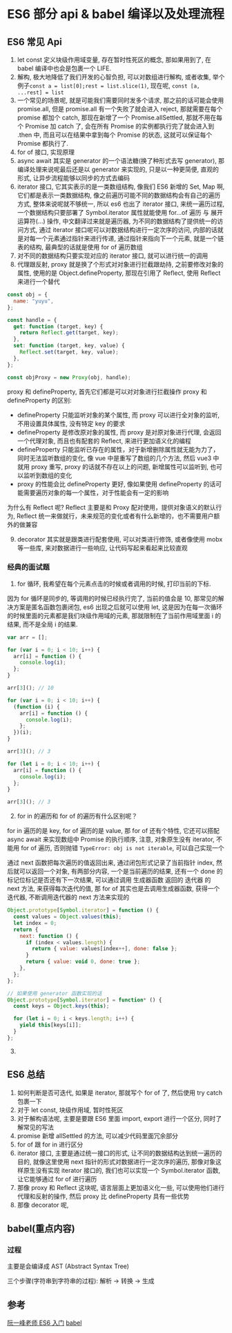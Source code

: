 # ES6 部分 api & babel 编译以及处理流程

## ES6 常见 Api

1. let const 定义块级作用域变量, 存在暂时性死区的概念, 那如果用到了, 在 babel 编译中也会是包裹一个 LIFE.
2. 解构, 极大地降低了我们开发的心智负担, 可以对数组进行解构, 或者收集, 举个例子`const a = list[0];rest = list.slice(1)`, 现在呢, `const [a, ...rest] = list`
3. 一个常见的场景呢, 就是可能我们需要同时发多个请求, 那之前的话可能会使用 promise.all, 但是 promise.all 有一个失败了就会进入 reject, 那就需要在每个 promise 都加个 catch, 那现在新增了一个 Promise.allSettled, 那就不用在每个 Promise 加 catch 了, 会在所有 Promise 的实例都执行完了就会进入到 .then 中, 而且可以在结果中拿到每个 Promise 的状态, 这就可以保证每个 Promise 都执行了.
4. for of 接口, 实现原理
5. async await 其实是 generator 的一个语法糖(换了种形式去写 generator), 那编译处理来说呢最后还是以 generator 来实现的, 只是以一种更简便, 直观的形式, 让异步流程能够以同步的方式去编码
6. iterator 接口, 它其实表示的是一类数组结构, 像我们 ES6 新增的 Set, Map 啊, 它们都是表示一类数据结构, 像之前遍历可能不同的数据结构会有自己的遍历方式, 整体来说呢就不够统一, 所以 es6 也出了 iterator 接口, 来统一遍历过程, 一个数据结构只要部署了 Symbol.iterator 属性就能使用 for…of 遍历 与 展开运算符(...) 操作, 中文翻译过来就是遍历器, 为不同的数据结构了提供统一的访问方式, 通过 iterator 接口呢可以对数据结构进行一定次序的访问, 内部的话就是对每一个元素通过指针来进行传递, 通过指针来指向下一个元素, 就是一个链表的结构, 最典型的话就是使用 for of 遍历数组
7. 对不同的数据结构只要实现对应的 iterator 接口, 就可以进行统一的调用
8. 代理跟反射, proxy 就是换了个形式对对象进行拦截跟劫持, 之前要修改对象的属性, 使用的是 Object.defineProperty, 那现在引用了 Reflect, 使用 Reflect 来进行一个替代

```js
const obj = {
  name: "yuyu",
};

const handle = {
  get: function (target, key) {
    return Reflect.get(target, key);
  },
  set: function (target, key, value) {
    Reflect.set(target, key, value);
  },
};

const objProxy = new Proxy(obj, handle);
```

proxy 和 defineProperty, 首先它们都是可以对对象进行拦截操作
proxy 和 defineProperty 的区别:

- defineProperty 只能监听对象的某个属性, 而 proxy 可以进行全对象的监听, 不用设置具体属性, 没有特定 key 的要求
- defineProperty 是修改原对象的属性, 而 proxy 是对原对象进行代理, 会返回一个代理对象, 而且也有配套的 Reflect, 来进行更加语义化的编程
- defineProperty 只能监听已存在的属性，对于新增删除属性就无能为力了，同时无法监听数组的变化, 像 vue 中是重写了数组的几个方法, 然后 vue3 中就用 proxy 重写, proxy 的话就不存在以上的问题, 新增属性可以监听到, 也可以监听到数组的变化
- proxy 的性能会比 defineProperty 更好, 像如果使用 defineProperty 的话可能需要遍历对象的每一个属性，对于性能会有一定的影响

为什么有 Reflect 呢?
Reflect 主要是和 Proxy 配对使用，提供对象语义的默认行为, Reflect 统一来做就行，未来规范的变化或者有什么新增的，也不需要用户额外的做兼容

9. decorator 其实就是跟类进行配套使用, 可以对类进行修饰, 或者像使用 mobx 等一些库, 来对数据进行一些响应, 让代码写起来看起来比较直观

### 经典的面试题

1. for 循环, 我希望在每个元素点击的时候或者调用的时候, 打印当前的下标.

因为 for 循环是同步的, 等调用的时候已经执行完了, 当前的值会是 10, 那常见的解决方案是匿名函数包裹闭包, es6 出现之后就可以使用 let, 这是因为在每一次循环的时候里面的元素都是我们块级作用域的元素, 那就限制在了当前作用域里面 i 的结果, 而不是全局 i 的结果.

```js
var arr = [];

for (var i = 0; i < 10; i++) {
  arr[i] = function () {
    console.log(i);
  };
}

arr[3](); // 10

for (var i = 0; i < 10; i++) {
  (function (i) {
    arr[i] = function () {
      console.log(i);
    };
  })(i);
}

arr[3](); // 3

for (let i = 0; i < 10; i++) {
  arr[i] = function () {
    console.log(i);
  };
}

arr[3](); // 3
```

2. for in 的遍历和 for of 的遍历有什么区别呢？

for in 遍历的是 key, for of 遍历的是 value, 那 for of 还有个特性, 它还可以搭配 async await 来实现数组中 Promise 的执行顺序, 注意, 对象原生没有 iterator, 不能用 for of 遍历, 否则抛错 `TypeError: obj is not iterable`, 可以自己实现一个

通过 next 函数把每次遍历的值返回出来, 通过闭包形式记录了当前指针 index, 然后就可以返回一个对象, 有两部分内容, 一个是当前遍历的结果, 还有一个 done 的标记位标记是否还有下一次结果, 可以通过调用 生成器函数 返回的 迭代器 的 next 方法, 来获得每次迭代的值, 那 for of 其实也是去调用生成器函数, 获得一个迭代器, 不断调用迭代器的 next 方法来实现的

```js
Object.prototype[Symbol.iterator] = function () {
  const values = Object.values(this);
  let index = 0;
  return {
    next: function () {
      if (index < values.length) {
        return { value: values[index++], done: false };
      }
      return { value: void 0, done: true };
    },
  };
};

// 如果使用 generator 函数实现的话
Object.prototype[Symbol.iterator] = function* () {
  const keys = Object.keys(this);

  for (let i = 0; i < keys.length; i++) {
    yield this[keys[i]];
  }
};
```

3.

## ES6 总结

1. 如何判断是否可迭代, 如果是 iterator, 那就写个 for of 了, 然后使用 try catch 包裹一下
2. 对于 let const, 块级作用域, 暂时性死区
3. 对于解构语法呢, 主要是要跟 ES6 里面 import, export 进行一个区分, 同时了解常见的写法
4. promise 新增 allSettled 的方法, 可以减少代码里面冗余部分
5. for of 跟 for in 进行区分
6. iterator 接口, 主要是通过统一接口的形式, 让不同的数据结构达到统一遍历的目的, 就像这里使用 next 指针的形式对数据进行一定次序的遍历, 那像对象这样原生没有实现 iterator 接口的, 我们也可以实现一个 Symbol.iterator 函数, 让它能够通过 for of 进行遍历
7. 那像 proxy 和 Reflect 这块呢, 语言层面上更加语义化一些, 可以使用他们进行代理和反射的操作, 然后 proxy 比 defineProperty 具有一些优势
8. 那像 decorator 呢,

## babel(重点内容)

### 过程

主要是会编译成 AST (Abstract Syntax Tree)

三个步骤(字符串到字符串的过程): 解析 -> 转换 -> 生成

### 



## 参考

[阮一峰老师 ES6 入门](https://es6.ruanyifeng.com/)
[babel](https://babeljs.io/repl)
